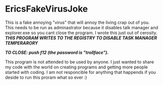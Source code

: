 # EricsFakeVirusJoke
This is a fake annoying "virus" that will annoy the living crap out of you. 
This needs to be run as adminastrator because it disables talk manager and explorer.exe so you cant close the program. 
I wrote this just out of cerosity. 
***THIS PROGRAM WRITES TO THE REGISTRY TO DISABLE TASK MANAGER TEMPERARORY***

***TO CLOSE: push f12 (the password is "trollface").***

This program is not attended to be used by anyone. 
I just wanted to share my code with the world on creating programs and getting more people started with coding.
I am not responcible for anything that happends if you deside to run this proram what so ever :)
